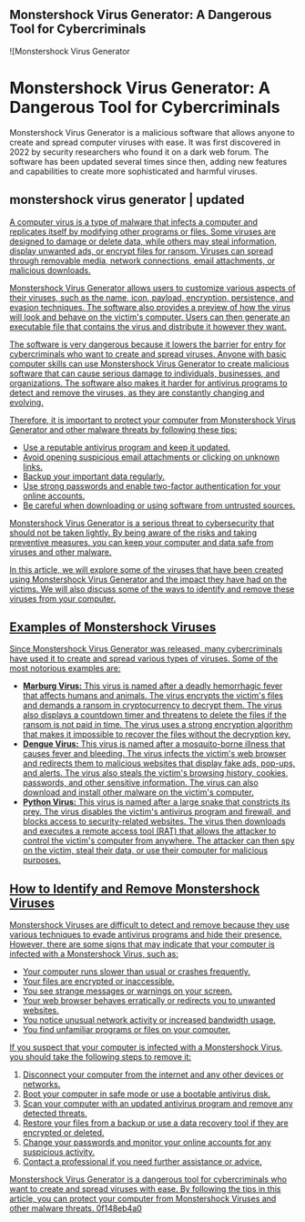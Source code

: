 ## Monstershock Virus Generator: A Dangerous Tool for Cybercriminals

 
![Monstershock Virus Generator 
<h1>Monstershock Virus Generator: A Dangerous Tool for Cybercriminals</h1>
<p>Monstershock Virus Generator is a malicious software that allows anyone to create and spread computer viruses with ease. It was first discovered in 2022 by security researchers who found it on a dark web forum. The software has been updated several times since then, adding new features and capabilities to create more sophisticated and harmful viruses.</p>
<h2>monstershock virus generator | updated</h2>
<p><a href=](https://media3.giphy.com/media/BsUORZkF3gBqg/giphy.gif?cid=6c09b952eflnq8csc4t88wst7sc08oi4kfa0t37tc7m76nlk&ep=v1_gifs_search&rid=giphy.gif&ct=g)**DOWNLOAD**
 
A computer virus is a type of malware that infects a computer and replicates itself by modifying other programs or files. Some viruses are designed to damage or delete data, while others may steal information, display unwanted ads, or encrypt files for ransom. Viruses can spread through removable media, network connections, email attachments, or malicious downloads.
 
Monstershock Virus Generator allows users to customize various aspects of their viruses, such as the name, icon, payload, encryption, persistence, and evasion techniques. The software also provides a preview of how the virus will look and behave on the victim's computer. Users can then generate an executable file that contains the virus and distribute it however they want.
 
The software is very dangerous because it lowers the barrier for entry for cybercriminals who want to create and spread viruses. Anyone with basic computer skills can use Monstershock Virus Generator to create malicious software that can cause serious damage to individuals, businesses, and organizations. The software also makes it harder for antivirus programs to detect and remove the viruses, as they are constantly changing and evolving.
 
Therefore, it is important to protect your computer from Monstershock Virus Generator and other malware threats by following these tips:
 
- Use a reputable antivirus program and keep it updated.
- Avoid opening suspicious email attachments or clicking on unknown links.
- Backup your important data regularly.
- Use strong passwords and enable two-factor authentication for your online accounts.
- Be careful when downloading or using software from untrusted sources.

Monstershock Virus Generator is a serious threat to cybersecurity that should not be taken lightly. By being aware of the risks and taking preventive measures, you can keep your computer and data safe from viruses and other malware.
  
In this article, we will explore some of the viruses that have been created using Monstershock Virus Generator and the impact they have had on the victims. We will also discuss some of the ways to identify and remove these viruses from your computer.
 
## Examples of Monstershock Viruses
 
Since Monstershock Virus Generator was released, many cybercriminals have used it to create and spread various types of viruses. Some of the most notorious examples are:

- **Marburg Virus:** This virus is named after a deadly hemorrhagic fever that affects humans and animals. The virus encrypts the victim's files and demands a ransom in cryptocurrency to decrypt them. The virus also displays a countdown timer and threatens to delete the files if the ransom is not paid in time. The virus uses a strong encryption algorithm that makes it impossible to recover the files without the decryption key.
- **Dengue Virus:** This virus is named after a mosquito-borne illness that causes fever and bleeding. The virus infects the victim's web browser and redirects them to malicious websites that display fake ads, pop-ups, and alerts. The virus also steals the victim's browsing history, cookies, passwords, and other sensitive information. The virus can also download and install other malware on the victim's computer.
- **Python Virus:** This virus is named after a large snake that constricts its prey. The virus disables the victim's antivirus program and firewall, and blocks access to security-related websites. The virus then downloads and executes a remote access tool (RAT) that allows the attacker to control the victim's computer from anywhere. The attacker can then spy on the victim, steal their data, or use their computer for malicious purposes.

## How to Identify and Remove Monstershock Viruses
 
Monstershock Viruses are difficult to detect and remove because they use various techniques to evade antivirus programs and hide their presence. However, there are some signs that may indicate that your computer is infected with a Monstershock Virus, such as:

- Your computer runs slower than usual or crashes frequently.
- Your files are encrypted or inaccessible.
- You see strange messages or warnings on your screen.
- Your web browser behaves erratically or redirects you to unwanted websites.
- You notice unusual network activity or increased bandwidth usage.
- You find unfamiliar programs or files on your computer.

If you suspect that your computer is infected with a Monstershock Virus, you should take the following steps to remove it:

1. Disconnect your computer from the internet and any other devices or networks.
2. Boot your computer in safe mode or use a bootable antivirus disk.
3. Scan your computer with an updated antivirus program and remove any detected threats.
4. Restore your files from a backup or use a data recovery tool if they are encrypted or deleted.
5. Change your passwords and monitor your online accounts for any suspicious activity.
6. Contact a professional if you need further assistance or advice.

Monstershock Virus Generator is a dangerous tool for cybercriminals who want to create and spread viruses with ease. By following the tips in this article, you can protect your computer from Monstershock Viruses and other malware threats.
 0f148eb4a0
